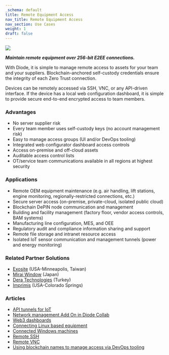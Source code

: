 ```yaml
---
_schema: default
title: Remote Equipment Access
nav_title: Remote Equipment Access
nav_section: Use Cases
weight: 1
draft: false
---
```

![](/uploads/image-1.png)

***Maintain remote equipment over 256-bit E2EE connections.***

With Diode, it is simple to manage remote access to assets for your team and your suppliers.  Blockchain-anchored self-custody credentials ensure the integrity of each Zero Trust connection.

Devices can be remotely accessed via SSH, VNC, or any API-driven interface.  If the device has a local web configuration dashboard, it is simple to provide secure end-to-end encrypted access to team members.

### Advantages

* No server supplier risk
* Every team member uses self-custody keys (no account management risk)
* Easy to manage access groups (UI and/or DevOps tooling)
* Integrated web configurator dashboard access controls
* Access on-premise and off-cloud assets
* Auditable access control lists
* OT/service team communications available in all regions at highest security

### Applications

* Remote OEM equipment maintenance (e.g. air handling, lift stations, engine monitoring, regionally-restricted connections, etc.)
* Secure server access (on-premise, private-cloud, isolated public cloud)
* Blockchain DePIN node communication and management
* Building and facility management (factory floor, vendor access controls, BAM systems)
* Manufacturing line configuration, MES, and OEE
* Regulatory audit and compliance information sharing and support
* Remote file storage and intranet resource access
* Isolated IoT sensor communication and management tunnels (power and energy monitoring)

### Related Partner Solutions

* <a href="https://exosite.com" target="_blank" rel="noopener">Exosite</a> (USA-Minneapolis, Taiwan)
* <a href="https://www.miraiwindow.co.jp/" target="_blank" rel="noopener">Mirai Window</a> (Japan)
* <a href="https://derateknoloji.com/" target="_blank" rel="noopener">Dera Technologies</a> (Turkey)
* <a href="https://www.imprimis-inc.com/" target="_blank" rel="noopener">Imprimis</a> (USA-Colorado Springs)

### Articles

* <a href="https://app.docs.diode.io/docs/admin/api-tunnels-for-iot/" target="_blank" rel="noopener">API tunnels for IoT</a>
* <a href="https://app.docs.diode.io/docs/features/network-add-on/" target="_blank" rel="noopener">Network management Add On in Diode Collab</a>
* <a href="https://app.docs.diode.io/docs/features/diode-bookmarks#type-web3-link" target="_blank" rel="noopener">Web3 dashboards</a>
* <a href="https://cli.docs.diode.io/docs/using/raspberry-pi/" target="_blank" rel="noopener">Connecting Linux based equipment</a>
* <a href="https://cli.docs.diode.io/faq/how-to-start-diode-cli-at-boot-with-microsoft-windows/" target="_blank" rel="noopener">Connected Windows machines</a>
* <a href="https://cli.docs.diode.io/docs/using/remote-ssh/" target="_blank" rel="noopener">Remote SSH</a>
* <a href="https://cli.docs.diode.io/docs/using/remote-vnc-articles/" target="_blank" rel="noopener">Remote VNC</a>
* <a href="https://cli.docs.diode.io/docs/using/working-with-blockchain-names/#how-to-use-bns-names" target="_blank" rel="noopener">Using blockchain names to manage access via DevOps tooling</a>